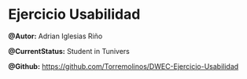 # Ejercicio Usabilidad

**@Autor:** Adrian Iglesias Riño

**@CurrentStatus:** Student in Tunivers

**@Github:** https://github.com/Torremolinos/DWEC-Ejercicio-Usabilidad